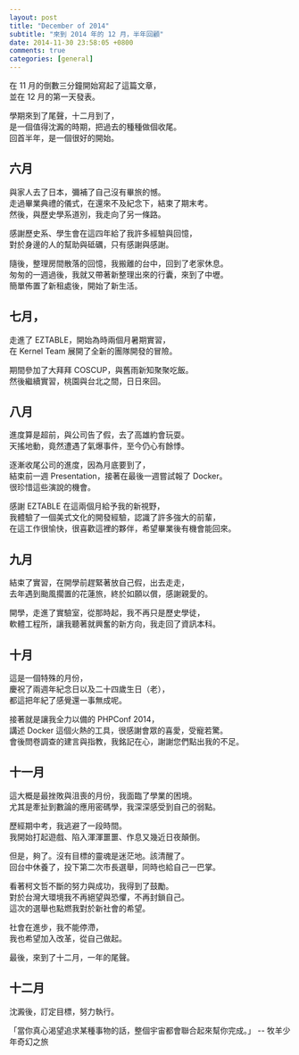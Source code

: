 ```yaml
---
layout: post
title: "December of 2014"
subtitle: "來到 2014 年的 12 月，半年回顧"
date: 2014-11-30 23:58:05 +0800
comments: true
categories: [general]
---
```


在 11 月的倒數三分鐘開始寫起了這篇文章，<br/>
並在 12 月的第一天發表。<br/>

學期來到了尾聲，十二月到了，<br/>
是一個值得沈澱的時期，把過去的種種做個收尾。<br/>
回首半年，是一個很好的開始。<br/>

<!-- more -->

## 六月
與家人去了日本，彌補了自己沒有畢旅的憾。<br/>
走過畢業典禮的儀式，在還來不及紀念下，結束了期末考。<br/>
然後，與歷史學系道別，我走向了另一條路。<br/>

感謝歷史系、學生會在這四年給了我許多經驗與回憶，<br/>
對於身邊的人的幫助與砥礪，只有感謝與感謝。<br/>

隨後，整理房間散落的回憶，我搬離的台中，回到了老家休息。<br/>
匆匆的一週過後，我就又帶著新整理出來的行囊，來到了中壢。<br/>
簡單佈置了新租處後，開始了新生活。<br/>

## 七月，
走進了 EZTABLE，開始為時兩個月暑期實習，<br/>
在 Kernel Team 展開了全新的團隊開發的冒險。<br/>

期間參加了大拜拜 COSCUP，與舊雨新知聚聚吃飯。<br/>
然後繼續實習，桃園與台北之間，日日來回。<br/>

## 八月
進度算是超前，與公司告了假，去了高雄約會玩耍。<br/>
天搖地動，竟然遭遇了氣爆事件，至今仍心有餘悸。<br/>

逐漸收尾公司的進度，因為月底要到了，<br/>
結束前一週 Presentation，接著在最後一週嘗試報了 Docker。<br/>
很珍惜這些演說的機會。<br/>

感謝 EZTABLE 在這兩個月給予我的新視野，<br/>
我體驗了一個美式文化的開發經驗，認識了許多強大的前輩，<br/>
在這工作很愉快，很喜歡這裡的夥伴，希望畢業後有機會能回來。<br/>

## 九月
結束了實習，在開學前趕緊著放自己假，出去走走，<br/>
去年遇到颱風擱置的花蓮旅，終於如願以償，感謝親愛的。<br/>

開學，走進了實驗室，從那時起，我不再只是歷史學徒，<br/>
軟體工程所，讓我聽著就興奮的新方向，我走回了資訊本科。<br/>

## 十月
這是一個特殊的月份，<br/>
慶祝了兩週年紀念日以及二十四歲生日（老），<br/>
都這把年紀了感覺還一事無成呢。<br/>

接著就是讓我全力以備的 PHPConf 2014，<br/>
講述 Docker 這個火熱的工具，很感謝會眾的喜愛，受寵若驚。<br/>
會後問卷調查的建言與指教，我銘記在心，謝謝您們點出我的不足。<br/>

## 十一月
這大概是最挫敗與沮喪的月份，我面臨了學業的困境。<br/>
尤其是牽扯到數論的應用密碼學，我深深感受到自己的弱點。<br/>

歷經期中考，我逃避了一段時間。<br/>
我開始打起遊戲、陷入渾渾噩噩、作息又幾近日夜顛倒。<br/>

但是，夠了。沒有目標的靈魂是迷茫地。該清醒了。<br/>
回台中休養了，投下第二次市長選舉，同時也給自己一巴掌。<br/>

看著柯文哲不斷的努力與成功，我得到了鼓勵。<br/>
對於台灣大環境我不再絕望與恐懼，不再封鎖自己。<br/>
這次的選舉也點燃我對於新社會的希望。<br/>

社會在進步，我不能停滯，<br/>
我也希望加入改革，從自己做起。<br/>

最後，來到了十二月，一年的尾聲。<br/>

## 十二月
沈澱後，訂定目標，努力執行。<br/>

「當你真心渴望追求某種事物的話，整個宇宙都會聯合起來幫你完成。」 -- 牧羊少年奇幻之旅<br/>
